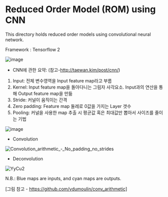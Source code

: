 # Reduced Order Model (ROM) using CNN
This directory holds reduced order models using convolutional neural network.

Framework : Tensorflow 2

![image](https://user-images.githubusercontent.com/16720947/179875607-ed424ec3-868c-4ce7-acae-17c05b3f3d24.png)

- CNN에 관한 요약: (참고-http://taewan.kim/post/cnn/)
1) Input: 전체 변수영역을 Input feature map라고 부름
2) Kernel: Input feature map을 돌아다니는 그림자 사각요소. Input과의 연산을 통해 Output feature map을 만듦
3) Stride: 커널이 움직이는 간격
4) Zero padding: Feature map 둘레로 0값을 가지는 Layer 갯수
5) Pooling: 커널을 사용한 map 추출 시 평균값 혹은 최대값만 뽑아서 사이즈를 줄이는 기법

![image](https://user-images.githubusercontent.com/16720947/179884429-7aceeaa5-23ce-4f17-be55-c9b38185cf9c.png)


- Convolution
 
![Convolution_arithmetic_-_No_padding_no_strides](https://user-images.githubusercontent.com/16720947/179883147-a1cd71f7-13f0-4266-8e59-e8bc44c7edcc.gif)

- Deconvolution


![YyCu2](https://user-images.githubusercontent.com/16720947/179883158-9fb7a660-fda8-42d9-8eec-bf1b90b87dc6.gif)

N.B.: Blue maps are inputs, and cyan maps are outputs.

[그림 참고 - https://github.com/vdumoulin/conv_arithmetic]
